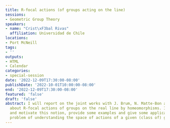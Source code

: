 ```yaml
---
title: R-focal actions (of groups acting on the line)
sessions:
- Geometric Group Theory
speakers:
- name: "Crist\xF3bal Rivas"
  affiliation: Universidad de Chile
locations:
- Port McNeill
tags:
- ''
outputs:
- HTML
- Calendar
categories:
- special-session
date: '2022-12-09T17:30:00-08:00'
publishDate: '2022-10-01T10:00:00-08:00'
end: '2022-12-09T17:30:00-08:00'
featured: 'false'
draft: 'false'
abstract: I will report on the joint works with J. Brum, N. Matte-Bon and M. Triestino
  about R-focal actions of groups on the real line by homeomorphisms. I will describe
  and motivate this notion, provide some examples and give some applications to the
  problem of understanding the space of actions of a given (class of) group(s).
---
```

